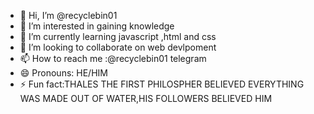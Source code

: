 - 👋 Hi, I’m @recyclebin01
- 👀 I’m interested in gaining knowledge
- 🌱 I’m currently learning javascript ,html and css
- 💞️ I’m looking to collaborate on web devlpoment
- 📫 How to reach me :@recyclebin01 telegram
- 😄 Pronouns: HE/HIM
- ⚡ Fun fact:THALES THE FIRST PHILOSPHER BELIEVED EVERYTHING WAS MADE OUT OF WATER,HIS FOLLOWERS BELIEVED HIM

<!---
recyclebin01/recyclebin01 is a ✨ special ✨ repository because its `README.md` (this file) appears on your GitHub profile.
You can click the Preview link to take a look at your changes.
--->
